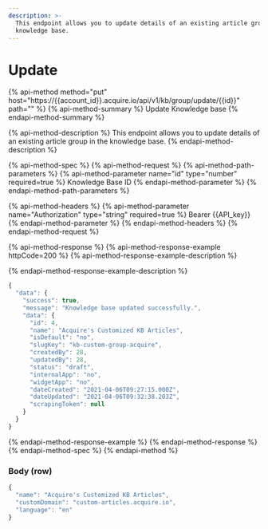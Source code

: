 ```yaml
---
description: >-
  This endpoint allows you to update details of an existing article group in the
  knowledge base.
---
```


# Update

{% api-method method="put" host="https://{{account\_id}}.acquire.io/api/v1/kb/group/update/{{id}}" path="" %}
{% api-method-summary %}
Update Knowledge base
{% endapi-method-summary %}

{% api-method-description %}
This endpoint allows you to update details of an existing article group in the knowledge base.
{% endapi-method-description %}

{% api-method-spec %}
{% api-method-request %}
{% api-method-path-parameters %}
{% api-method-parameter name="id" type="number" required=true %}
Knowledge Base ID
{% endapi-method-parameter %}
{% endapi-method-path-parameters %}

{% api-method-headers %}
{% api-method-parameter name="Authorization" type="string" required=true %}
Bearer {{API\_key}}
{% endapi-method-parameter %}
{% endapi-method-headers %}
{% endapi-method-request %}

{% api-method-response %}
{% api-method-response-example httpCode=200 %}
{% api-method-response-example-description %}

{% endapi-method-response-example-description %}

```javascript
{
  "data": {
    "success": true,
    "message": "Knowledge base updated successfully.",
    "data": {
      "id": 4,
      "name": "Acquire's Customized KB Articles",
      "isDefault": "no",
      "slugKey": "kb-custom-group-acquire",
      "createdBy": 28,
      "updatedBy": 28,
      "status": "draft",
      "internalApp": "no",
      "widgetApp": "no",
      "dateCreated": "2021-04-06T09:27:15.000Z",
      "dateUpdated": "2021-04-06T09:32:38.203Z",
      "scrapingToken": null
    }
  }
}
```
{% endapi-method-response-example %}
{% endapi-method-response %}
{% endapi-method-spec %}
{% endapi-method %}

### Body \(row\)

```javascript
{
  "name": "Acquire's Customized KB Articles",
  "customDomain": "custom-articles.acquire.io",
  "language": "en"
}
```

